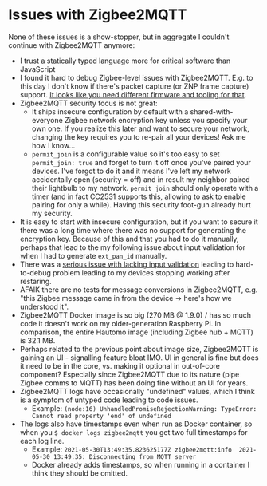 Issues with Zigbee2MQTT
=======================

None of these issues is a show-stopper, but in aggregate I couldn't continue with Zigbee2MQTT anymore:

- I trust a statically typed language more for critical software than JavaScript
- I found it hard to debug Zigbee-level issues with Zigbee2MQTT. E.g. to this day I don't know if
  there's packet capture (or ZNP frame capture) support.
  [It looks like you need different firmware and tooling for that](https://www.zigbee2mqtt.io/how_tos/how_to_sniff_zigbee_traffic.html).
- Zigbee2MQTT security focus is not great:
	* It ships insecure configuration by default with a
	  shared-with-everyone Zigbee network encryption key unless you specify your own one. If you realize
	  this later and want to secure your network, changing the key requires you to re-pair all your devices!
	  Ask me how I know...
	* `permit_join` is a configurable value so it's too easy to set `permit_join: true` and forget to
	  turn it off once you've paired your devices. I've forgot to do it and it means I've left my
	  network accidentally open (security = off) and in result my neighbor paired their lightbulb to
	  my network. `permit_join` should only operate with a timer (and in fact CC2531 supports this,
	  allowing to ask to enable pairing for only a while). Having this security foot-gun already
	  hurt my security.
- It is easy to start with insecure configuration, but if you want to secure it there was a long
  time where there was no support for generating the encryption key. Because of this and that you
  had to do it manually, perhaps that lead to the my following issue about input validation for
  when I had to generate `ext_pan_id` manually.
- There was a [serious issue with lacking input validation](https://github.com/Koenkk/zigbee2mqtt/issues/5090)
  leading to hard-to-debug problem leading to my devices stopping working after restaring.
- AFAIK there are no tests for message conversions in Zigbee2MQTT, e.g.
  "this Zigbee message came in from the device -> here's how we understood it".
- Zigbee2MQTT Docker image is so big (270 MB @ 1.9.0) / has so much code it doesn't work on my
  older-generation Raspberry Pi. In comparison, the entire Hautomo image (including Zigbee hub + MQTT)
  is 32.1 MB.
- Perhaps related to the previous point about image size, Zigbee2MQTT is gaining an UI - signalling
  feature bloat IMO. UI in general is fine but does it need to be in the core, vs. making it optional
  in out-of-core component? Especially since Zigbee2MQTT due to its nature (pipe Zigbee comms to MQTT)
  has been doing fine without an UI for years.
- Zigbee2MQTT logs have occasionally "undefined" values, which I think is a symptom of untyped code
  leading to code issues.
	* Example: `(node:16) UnhandledPromiseRejectionWarning: TypeError: Cannot read property 'end' of undefined`
- The logs also have timestamps even when run as Docker container, so when you `$ docker logs zigbee2mqtt`
  you get two full timestamps for each log line.
	* Example: `2021-05-30T13:49:35.823625177Z zigbee2mqtt:info  2021-05-30 13:49:35: Disconnecting from MQTT server`
	* Docker already adds timestamps, so when running in a container I think they should be omitted.
